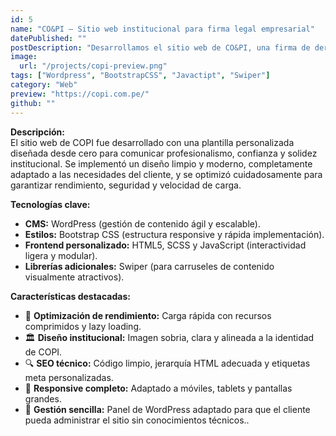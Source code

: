 ```yaml
---
id: 5
name: "CO&PI – Sitio web institucional para firma legal empresarial"
datePublished: ""
postDescription: "Desarrollamos el sitio web de CO&PI, una firma de derecho empresarial, con una plantilla a medida optimizada en rendimiento, diseño profesional y enfoque corporativo."
image:
  url: "/projects/copi-preview.png"
tags: ["Wordpress", "BootstrapCSS", "Javactipt", "Swiper"]
category: "Web"
preview: "https://copi.com.pe/"
github: ""
---
```


**Descripción:**  
El sitio web de COPI fue desarrollado con una plantilla personalizada diseñada desde cero para comunicar profesionalismo, confianza y solidez institucional. Se implementó un diseño limpio y moderno, completamente adaptado a las necesidades del cliente, y se optimizó cuidadosamente para garantizar rendimiento, seguridad y velocidad de carga.

**Tecnologías clave:**

- **CMS:** WordPress (gestión de contenido ágil y escalable).
- **Estilos:** Bootstrap CSS (estructura responsive y rápida implementación).
- **Frontend personalizado:** HTML5, SCSS y JavaScript (interactividad ligera y modular).
- **Librerías adicionales:** Swiper (para carruseles de contenido visualmente atractivos).

**Características destacadas:**

- 🚀 **Optimización de rendimiento:** Carga rápida con recursos comprimidos y lazy loading.
- 🏛️ **Diseño institucional:** Imagen sobria, clara y alineada a la identidad de COPI.
- 🔍 **SEO técnico:** Código limpio, jerarquía HTML adecuada y etiquetas meta personalizadas.
- 📱 **Responsive completo:** Adaptado a móviles, tablets y pantallas grandes.
- 🔧 **Gestión sencilla:** Panel de WordPress adaptado para que el cliente pueda administrar el sitio sin conocimientos técnicos..
